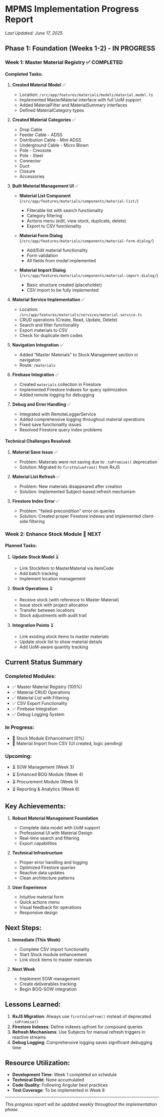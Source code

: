 # MPMS Implementation Progress Report
*Last Updated: June 17, 2025*

## Phase 1: Foundation (Weeks 1-2) - IN PROGRESS

### Week 1: Master Material Registry ✅ COMPLETED

#### Completed Tasks:

1. **Created Material Model** ✅
   - Location: `/src/app/features/materials/models/material.model.ts`
   - Implemented MasterMaterial interface with full UoM support
   - Added MaterialFilter and MaterialSummary interfaces
   - Defined MaterialCategory types

2. **Created Material Categories** ✅
   - Drop Cable
   - Feeder Cable - ADSS  
   - Distribution Cable - Mini ADSS
   - Underground Cable - Micro Blown
   - Pole - Creosote
   - Pole - Steel
   - Connector
   - Duct
   - Closure
   - Accessories

3. **Built Material Management UI** ✅
   - **Material List Component** (`/src/app/features/materials/components/material-list/`)
     - Filterable list with search functionality
     - Category filtering
     - Actions menu (edit, view stock, duplicate, delete)
     - Export to CSV functionality
   
   - **Material Form Dialog** (`/src/app/features/materials/components/material-form-dialog/`)
     - Add/Edit material functionality
     - Form validation
     - All fields from model implemented
   
   - **Material Import Dialog** (`/src/app/features/materials/components/material-import-dialog/`)
     - Basic structure created (placeholder)
     - CSV import to be fully implemented

4. **Material Service Implementation** ✅
   - Location: `/src/app/features/materials/services/material.service.ts`
   - CRUD operations (Create, Read, Update, Delete)
   - Search and filter functionality
   - Export materials to CSV
   - Check for duplicate item codes

5. **Navigation Integration** ✅
   - Added "Master Materials" to Stock Management section in navigation
   - Route: `/materials`

6. **Firebase Integration** ✅
   - Created `materials` collection in Firestore
   - Implemented Firestore indexes for query optimization
   - Added remote logging for debugging

7. **Debug and Error Handling** ✅
   - Integrated with RemoteLoggerService
   - Added comprehensive logging throughout material operations
   - Fixed save functionality issues
   - Resolved Firestore query index problems

#### Technical Challenges Resolved:

1. **Material Save Issue** ✅
   - Problem: Materials were not saving due to `.toPromise()` deprecation
   - Solution: Migrated to `firstValueFrom()` from RxJS

2. **Material List Refresh** ✅
   - Problem: New materials disappeared after creation
   - Solution: Implemented Subject-based refresh mechanism

3. **Firestore Index Error** ✅
   - Problem: "failed-precondition" error on queries
   - Solution: Created proper Firestore indexes and implemented client-side filtering

### Week 2: Enhance Stock Module 🔄 NEXT

#### Planned Tasks:

1. **Update Stock Model** ⏳
   - Link StockItem to MasterMaterial via itemCode
   - Add batch tracking
   - Implement location management

2. **Stock Operations** ⏳
   - Receive stock (with reference to Master Material)
   - Issue stock with project allocation
   - Transfer between locations
   - Stock adjustments with audit trail

3. **Integration Points** ⏳
   - Link existing stock items to master materials
   - Update stock list to show material details
   - Add UoM-aware quantity tracking

## Current Status Summary

### Completed Modules:
- ✅ Master Material Registry (100%)
- ✅ Material CRUD Operations
- ✅ Material List with Filtering
- ✅ CSV Export Functionality
- ✅ Firebase Integration
- ✅ Debug Logging System

### In Progress:
- 🔄 Stock Module Enhancement (0%)
- 🔄 Material Import from CSV (UI created, logic pending)

### Upcoming:
- ⏳ SOW Management (Week 3)
- ⏳ Enhanced BOQ Module (Week 4)
- ⏳ Procurement Module (Week 5)
- ⏳ Reporting & Analytics (Week 6)

## Key Achievements:

1. **Robust Material Management Foundation**
   - Complete data model with UoM support
   - Professional UI with Material Design
   - Real-time search and filtering
   - Export capabilities

2. **Technical Infrastructure**
   - Proper error handling and logging
   - Optimized Firestore queries
   - Reactive data updates
   - Clean architecture patterns

3. **User Experience**
   - Intuitive material form
   - Quick actions menu
   - Visual feedback for operations
   - Responsive design

## Next Steps:

1. **Immediate (This Week)**
   - Complete CSV import functionality
   - Start Stock module enhancement
   - Link stock items to master materials

2. **Next Week**
   - Implement SOW management
   - Create deliverables tracking
   - Begin BOQ-SOW integration

## Lessons Learned:

1. **RxJS Migration**: Always use `firstValueFrom()` instead of deprecated `.toPromise()`
2. **Firestore Indexes**: Define indexes upfront for compound queries
3. **Refresh Mechanisms**: Use Subjects for manual refresh triggers in reactive streams
4. **Debug Logging**: Comprehensive logging saves significant debugging time

## Resource Utilization:

- **Development Time**: Week 1 completed on schedule
- **Technical Debt**: None accumulated
- **Code Quality**: Following Angular best practices
- **Test Coverage**: To be implemented in Week 8

---

*This progress report will be updated weekly throughout the implementation phase.*